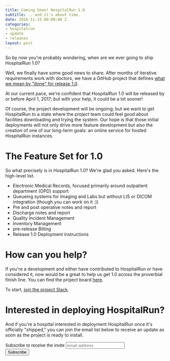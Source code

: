 ```yaml
---
title: Coming Soon! HospitalRun 1.0
subtitle: ...and it's about time.
date: 2016-11-15 00:00:00 Z
categories:
- hospitalrun
- update
- releases
layout: post
---
```


So by now you're probably wondering, when are we ever going to ship HospitalRun 1.0? 

Well, we finally have some good news to share. After months of iterative requirements work with doctors, we have a GitHub project that defines [what we mean by "done" for release 1.0](https://github.com/HospitalRun/hospitalrun-frontend/projects/2). 

At our current pace, we're confident that HospitalRun 1.0 will be released by or before April 1, 2017; but with your help, it could be a lot sooner!

Of course, the project development will be ongoing; but we want to get HospitalRun to a state where the project team could feel good about facilities downloading and trying the system. Our hope is that those initial deployments will not only drive more feature development but also the creation of one of our long-term goals: an online service for hosted HospitalRun instances.



# The Feature Set for 1.0
So what precisely is in HospitalRun 1.0? We're glad you asked. Here's the high-level list.
<ul>
<li>Electronic Medical Records, focused primarily around outpatient department (OPD) support</li>
<li>Queueing systems for Imaging and Labs but without LIS or DICOM integration (though you can work on it :))</li>
<li>Pre and post operative notes and report</li>
<li>Discharge notes and report</li>
<li>Quality Incident Management</li>
<li>Inventory Management</li>
<li>pre-release Billing</li>
<li>Release 1.0 Deployment instructions</li>
</ul>

# How can you help?
If you're a development and either have contributed to HospitalRun or have considered it, now would be a great to help us get 1.0 across the proverbial finish line. You can find the project board [here](https://github.com/HospitalRun/hospitalrun-frontend/projects/2). 

To start, [join the project Slack](https://hospitalrun-slackin.herokuapp.com).

# Interested in deploying HospitalRun?
And if you're a hospital interested in deployment HospitalRun once it's officially "shipped," you can join the email list below to receive an update as soon as the project is ready to install.

<!-- Begin MailChimp Signup Form -->
<link href="//cdn-images.mailchimp.com/embedcode/horizontal-slim-10_7.css" rel="stylesheet" type="text/css">
<style type="text/css">
	#mc_embed_signup{ clear:left; font:14px Helvetica,Arial,sans-serif; width:100%;}
	/* Add your own MailChimp form style overrides in your site stylesheet or in this style block.
	   We recommend moving this block and the preceding CSS link to the HEAD of your HTML file. */
</style>
<div id="mc_embed_signup">
<form action="//hospitalrun.us13.list-manage.com/subscribe/post?u=b2206ca51af3900756274184b&amp;id=d86a8451fb" method="post" id="mc-embedded-subscribe-form" name="mc-embedded-subscribe-form" class="validate" target="_blank" novalidate>
    <div id="mc_embed_signup_scroll">
	<label for="mce-EMAIL">Subscribe to receive the invite</label>
	<input type="email" value="" name="EMAIL" class="email" id="mce-EMAIL" placeholder="email address" required>
    <!-- real people should not fill this in and expect good things - do not remove this or risk form bot signups-->
    <div style="position: absolute; left: -5000px;" aria-hidden="true"><input type="text" name="b_b2206ca51af3900756274184b_d86a8451fb" tabindex="-1" value=""></div>
    <div class="clear"><input type="submit" value="Subscribe" name="subscribe" id="mc-embedded-subscribe" class="button"></div>
    </div>
</form>
</div>

<!--End mc_embed_signup-->


[jekyll-gh]: https://github.com/mojombo/jekyll
[jekyll]:    http://jekyllrb.com
